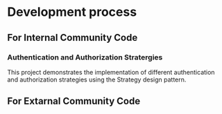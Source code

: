 # Development process
## For Internal Community Code

### Authentication and Authorization Stratergies
This project demonstrates the implementation of different authentication and authorization strategies using the Strategy design pattern.

## For Extarnal Community Code
